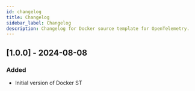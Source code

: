 ```yaml
---
id: changelog
title: Changelog
sidebar_label: Changelog
description: Changelog for Docker source template for OpenTelemetry.
---
```


## [1.0.0] - 2024-08-08
### Added
- Initial version of Docker ST